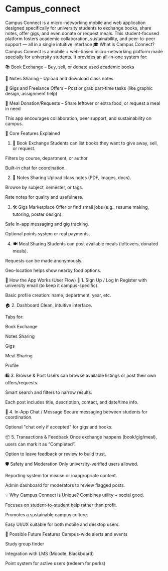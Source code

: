# Campus_connect
Campus Connect is a micro-networking mobile and web 
application designed specifically for university students to 
exchange books, share notes, offer gigs, and even donate or 
request meals. This student-focused platform fosters academic 
collaboration, sustainability, and peer-to-peer support — all in a 
single intuitive interface
🎓 What is Campus Connect?
Campus Connect is a mobile + web-based micro-networking platform made specially for university students. It provides an all-in-one system for:

📚 Book Exchange – Buy, sell, or donate used academic books

📝 Notes Sharing – Upload and download class notes

💼 Gigs and Freelance Offers – Post or grab part-time tasks (like graphic design, assignment help)

🍱 Meal Donation/Requests – Share leftover or extra food, or request a meal in need

This app encourages collaboration, peer support, and sustainability on campus.

🔧 Core Features Explained
1. 📖 Book Exchange
Students can list books they want to give away, sell, or request.

Filters by course, department, or author.

Built-in chat for coordination.

2. 📝 Notes Sharing
Upload class notes (PDF, images, docs).

Browse by subject, semester, or tags.

Rate notes for quality and usefulness.

3. 🛠️ Gigs Marketplace
Offer or find small jobs (e.g., resume making, tutoring, poster design).

Safe in-app messaging and gig tracking.

Optional points system or real payments.

4. 🍽️ Meal Sharing
Students can post available meals (leftovers, donated meals).

Requests can be made anonymously.

Geo-location helps show nearby food options.

📲 How the App Works (User Flow)
🔐 1. Sign Up / Log In
Register with university email (to keep it campus-specific).

Basic profile creation: name, department, year, etc.

🏠 2. Dashboard
Clean, intuitive interface.

Tabs for:

Book Exchange

Notes Sharing

Gigs

Meal Sharing

Profile

🛍️ 3. Browse & Post
Users can browse available listings or post their own offers/requests.

Smart search and filters to narrow results.

Each post includes title, description, contact, and date/time info.

💬 4. In-App Chat / Message
Secure messaging between students for coordination.

Optional "chat only if accepted" for gigs and books.

📦 5. Transactions & Feedback
Once exchange happens (book/gig/meal), users can mark it as “Completed”.

Option to leave feedback or review to build trust.

🛡️ Safety and Moderation
Only university-verified users allowed.

Reporting system for misuse or inappropriate content.

Admin dashboard for moderators to review flagged posts.

💡 Why Campus Connect is Unique?
Combines utility + social good.

Focuses on student-to-student help rather than profit.

Promotes a sustainable campus culture.

Easy UI/UX suitable for both mobile and desktop users.

🚀 Possible Future Features
Campus-wide alerts and events

Study group finder

Integration with LMS (Moodle, Blackboard)

Point system for active users (redeem for perks)


